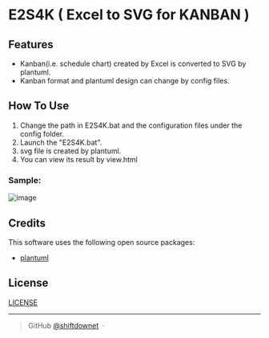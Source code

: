 
# E2S4K ( Excel to SVG for KANBAN )

## Features

* Kanban(i.e. schedule chart) created by Excel is converted to SVG by plantuml.
* Kanban format and plantuml design can change by config files.

## How To Use

1. Change the path in E2S4K.bat and the configuration files under the config folder.
2. Launch the "E2S4K.bat".
3. svg file is created by plantuml.
4. You can view its result by view.html

### Sample:
![image](https://user-images.githubusercontent.com/46210365/170852714-3ef87a7c-6cd6-4ac4-b93b-3c5e66c6ad33.png)

## Credits

This software uses the following open source packages:

- [plantuml](https://plantuml.com/)

## License

[LICENSE](./LICENSE.md)

---

> GitHub [@shiftdownet](https://github.com/shiftdownet) &nbsp;&middot;&nbsp;


